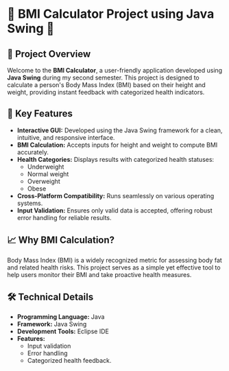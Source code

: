 # 🚀 BMI Calculator Project using Java Swing 🚀

## 🌟 Project Overview
Welcome to the **BMI Calculator**, a user-friendly application developed using **Java Swing** during my second semester. 
This project is designed to calculate a person's Body Mass Index (BMI) based on their height and weight, 
providing instant feedback with categorized health indicators.  

## 🎯 Key Features
- **Interactive GUI:** Developed using the Java Swing framework for a clean, intuitive, and responsive interface.  
- **BMI Calculation:** Accepts inputs for height and weight to compute BMI accurately.  
- **Health Categories:** Displays results with categorized health statuses:  
  - Underweight  
  - Normal weight  
  - Overweight  
  - Obese  
- **Cross-Platform Compatibility:** Runs seamlessly on various operating systems.  
- **Input Validation:** Ensures only valid data is accepted, offering robust error handling for reliable results.  

## 📈 Why BMI Calculation?
Body Mass Index (BMI) is a widely recognized metric for assessing body fat and related health risks. 
This project serves as a simple yet effective tool to help users monitor their BMI and take proactive health measures.  

## 🛠 Technical Details
- **Programming Language:** Java  
- **Framework:** Java Swing  
- **Development Tools:** Eclipse IDE  
- **Features:**  
  - Input validation  
  - Error handling  
  - Categorized health feedback.
